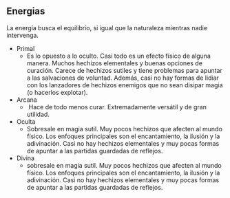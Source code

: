## Energias

La energía busca el equilibrio, si igual que la naturaleza mientras nadie intervenga.

- Primal
	- Es lo opuesto a lo oculto. Casi todo es un efecto físico de alguna manera. Muchos hechizos elementales y buenas opciones de curación. Carece de hechizos sutiles y tiene problemas para apuntar a las salvaciones de voluntad. Además, casi no hay formas de lidiar con los lanzadores de hechizos enemigos que no sean disipar magia (o hacerlos explotar).
- Arcana
	-  Hace de todo menos curar. Extremadamente versátil y de gran utilidad.
- Oculta 
	- Sobresale en magia sutil. Muy pocos hechizos que afecten al mundo físico. Los enfoques principales son el encantamiento, la ilusión y la adivinación. Casi no hay hechizos elementales y muy pocas formas de apuntar a las partidas guardadas de reflejos.
- Divina 
	- sobresale en magia sutil. Muy pocos hechizos que afecten al mundo físico. Los enfoques principales son el encantamiento, la ilusión y la adivinación. Casi no hay hechizos elementales y muy pocas formas de apuntar a las partidas guardadas de reflejos.